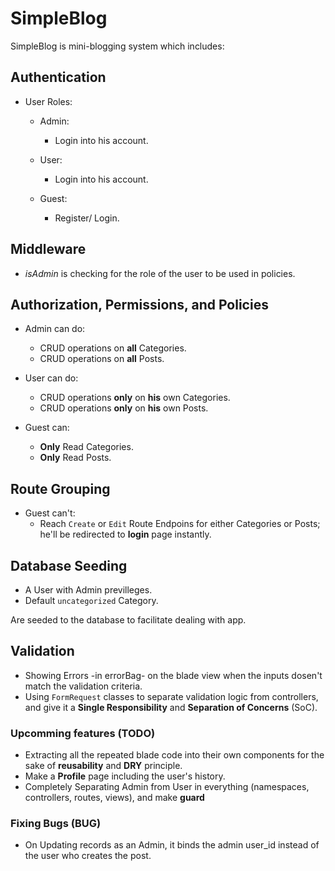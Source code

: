 # SimpleBlog

SimpleBlog is mini-blogging system which includes:

## Authentication

- User Roles:
  - Admin:
    - Login into his account.

  - User:
    - Login into his account.

  - Guest:
    - Register/ Login.

## Middleware

- *isAdmin* is checking for the role of the user to be used in policies.

## Authorization, Permissions, and Policies

- Admin can do:
  - CRUD operations on **all** Categories.
  - CRUD operations on **all** Posts.
  
- User can do:
  - CRUD operations **only** on **his** own Categories.
  - CRUD operations **only** on **his** own Posts.

- Guest can:
  - **Only** Read Categories.
  - **Only** Read Posts.

## Route Grouping

- Guest can't:
  - Reach ```Create``` or ```Edit``` Route Endpoins for either Categories or Posts; he'll be redirected to **login** page instantly.

## Database Seeding

- A User with Admin previlleges.
- Default ```uncategorized``` Category.

Are seeded to the database to facilitate dealing with app.

## Validation

- Showing Errors -in errorBag- on the blade view when the inputs dosen't match the validation criteria.
- Using ```FormRequest``` classes to separate validation logic from controllers, and give it a **Single Responsibility** and **Separation of Concerns** (SoC).

### Upcomming features (TODO)

- Extracting all the repeated blade code into their own components for the sake of **reusability** and **DRY** principle.
- Make a **Profile** page including the user's history.
- Completely Separating Admin from User in everything (namespaces, controllers, routes, views), and make **guard**

### Fixing Bugs (BUG)

- On Updating records as an Admin, it binds the admin user_id instead of the user who creates the post.
